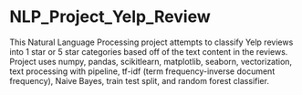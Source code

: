 # NLP_Project_Yelp_Review
This Natural Language Processing project attempts to classify Yelp reviews into 1 star or 5 star categories based off of the text content in the reviews. Project uses numpy, pandas, scikitlearn, matplotlib, seaborn, vectorization, text processing with pipeline, tf-idf (term frequency-inverse document frequency), Naive Bayes, train test split, and random forest classifier.
